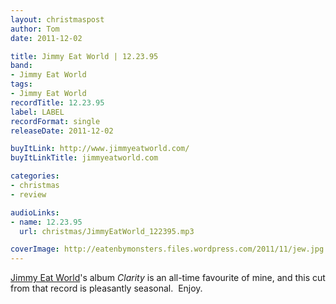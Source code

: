 ```yaml
---
layout: christmaspost
author: Tom
date: 2011-12-02

title: Jimmy Eat World | 12.23.95
band:
- Jimmy Eat World
tags:
- Jimmy Eat World
recordTitle: 12.23.95
label: LABEL
recordFormat: single
releaseDate: 2011-12-02

buyItLink: http://www.jimmyeatworld.com/
buyItLinkTitle: jimmyeatworld.com

categories:
- christmas
- review

audioLinks:
- name: 12.23.95
  url: christmas/JimmyEatWorld_122395.mp3

coverImage: http://eatenbymonsters.files.wordpress.com/2011/11/jew.jpg
---
```


[Jimmy Eat World](http://www.jimmyeatworld.com/)'s album _Clarity_ is an all-time favourite of mine, and this cut from that record is pleasantly seasonal.  Enjoy.
